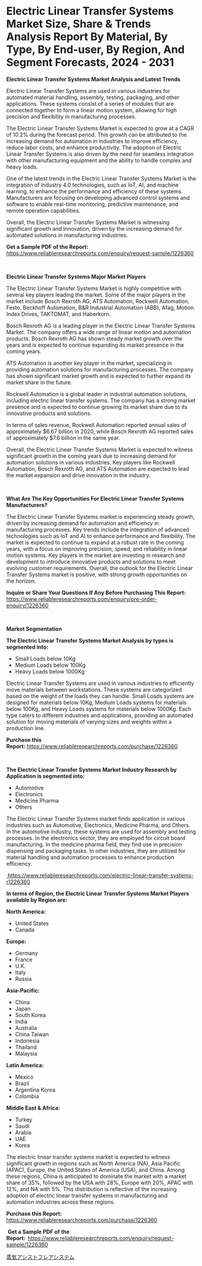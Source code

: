 <p><h1>Electric Linear Transfer Systems Market Size, Share & Trends Analysis Report By Material, By Type, By End-user, By Region, And Segment Forecasts, 2024 - 2031</h1></p><p><strong>Electric Linear Transfer Systems Market Analysis and Latest Trends</strong></p>
<p><p>Electric Linear Transfer Systems are used in various industries for automated material handling, assembly, testing, packaging, and other applications. These systems consist of a series of modules that are connected together to form a linear motion system, allowing for high precision and flexibility in manufacturing processes.</p><p>The Electric Linear Transfer Systems Market is expected to grow at a CAGR of 10.2% during the forecast period. This growth can be attributed to the increasing demand for automation in industries to improve efficiency, reduce labor costs, and enhance productivity. The adoption of Electric Linear Transfer Systems is also driven by the need for seamless integration with other manufacturing equipment and the ability to handle complex and heavy loads.</p><p>One of the latest trends in the Electric Linear Transfer Systems Market is the integration of Industry 4.0 technologies, such as IoT, AI, and machine learning, to enhance the performance and efficiency of these systems. Manufacturers are focusing on developing advanced control systems and software to enable real-time monitoring, predictive maintenance, and remote operation capabilities.</p><p>Overall, the Electric Linear Transfer Systems Market is witnessing significant growth and innovation, driven by the increasing demand for automated solutions in manufacturing industries.</p></p>
<p><strong>Get a Sample PDF of the Report:&nbsp;</strong> <a href="https://www.reliableresearchreports.com/enquiry/request-sample/1226360">https://www.reliableresearchreports.com/enquiry/request-sample/1226360</a></p>
<p>&nbsp;</p>
<p><strong>Electric Linear Transfer Systems Major Market Players</strong></p>
<p><p>The Electric Linear Transfer Systems Market is highly competitive with several key players leading the market. Some of the major players in the market include Bosch Rexroth AG, ATS Automation, Rockwell Automation, Festo, Beckhoff Automation, B&R Industrial Automation (ABB), Afag, Motion Index Drives, TAKTOMAT, and Haberkorn.</p><p>Bosch Rexroth AG is a leading player in the Electric Linear Transfer Systems Market. The company offers a wide range of linear motion and automation products. Bosch Rexroth AG has shown steady market growth over the years and is expected to continue expanding its market presence in the coming years.</p><p>ATS Automation is another key player in the market, specializing in providing automation solutions for manufacturing processes. The company has shown significant market growth and is expected to further expand its market share in the future.</p><p>Rockwell Automation is a global leader in industrial automation solutions, including electric linear transfer systems. The company has a strong market presence and is expected to continue growing its market share due to its innovative products and solutions.</p><p>In terms of sales revenue, Rockwell Automation reported annual sales of approximately $6.67 billion in 2020, while Bosch Rexroth AG reported sales of approximately $7.6 billion in the same year.</p><p>Overall, the Electric Linear Transfer Systems Market is expected to witness significant growth in the coming years due to increasing demand for automation solutions in various industries. Key players like Rockwell Automation, Bosch Rexroth AG, and ATS Automation are expected to lead the market expansion and drive innovation in the industry.</p></p>
<p>&nbsp;</p>
<p><strong>What Are The Key Opportunities For Electric Linear Transfer Systems Manufacturers?</strong></p>
<p><p>The Electric Linear Transfer Systems market is experiencing steady growth, driven by increasing demand for automation and efficiency in manufacturing processes. Key trends include the integration of advanced technologies such as IoT and AI to enhance performance and flexibility. The market is expected to continue to expand at a robust rate in the coming years, with a focus on improving precision, speed, and reliability in linear motion systems. Key players in the market are investing in research and development to introduce innovative products and solutions to meet evolving customer requirements. Overall, the outlook for the Electric Linear Transfer Systems market is positive, with strong growth opportunities on the horizon.</p></p>
<p><strong>Inquire or Share Your Questions If Any Before Purchasing This Report:</strong> <a href="https://www.reliableresearchreports.com/enquiry/pre-order-enquiry/1226360">https://www.reliableresearchreports.com/enquiry/pre-order-enquiry/1226360</a></p>
<p>&nbsp;</p>
<p><strong>Market Segmentation</strong></p>
<p><strong>The Electric Linear Transfer Systems Market Analysis by types is segmented into:</strong></p>
<p><ul><li>Small Loads below 10Kg</li><li>Medium Loads below 100Kg</li><li>Heavy Loads below 1000Kg</li></ul></p>
<p><p>Electric Linear Transfer Systems are used in various industries to efficiently move materials between workstations. These systems are categorized based on the weight of the loads they can handle. Small Loads systems are designed for materials below 10Kg, Medium Loads systems for materials below 100Kg, and Heavy Loads systems for materials below 1000Kg. Each type caters to different industries and applications, providing an automated solution for moving materials of varying sizes and weights within a production line.</p></p>
<p><strong>Purchase this Report:&nbsp;</strong><a href="https://www.reliableresearchreports.com/purchase/1226360">https://www.reliableresearchreports.com/purchase/1226360</a></p>
<p>&nbsp;</p>
<p><strong>The Electric Linear Transfer Systems Market Industry Research by Application is segmented into:</strong></p>
<p><ul><li>Automotive</li><li>Electronics</li><li>Medicine Pharma</li><li>Others</li></ul></p>
<p><p>The Electric Linear Transfer Systems market finds application in various industries such as Automotive, Electronics, Medicine Pharma, and Others. In the automotive industry, these systems are used for assembly and testing processes. In the electronics sector, they are employed for circuit board manufacturing. In the medicine pharma field, they find use in precision dispensing and packaging tasks. In other industries, they are utilized for material handling and automation processes to enhance production efficiency.</p></p>
<p><a href="https://www.reliableresearchreports.com/electric-linear-transfer-systems-r1226360">&nbsp;https://www.reliableresearchreports.com/electric-linear-transfer-systems-r1226360</a></p>
<p><strong>In terms of Region, the Electric Linear Transfer Systems Market Players available by Region are:</strong></p>
<p>
    <p> <strong> North America: </strong>
        <ul>
            <li>United States</li>
            <li>Canada</li>
        </ul>
        </p> 
    <p> <strong> Europe: </strong>
        <ul>
            <li>Germany</li>
            <li>France</li>
            <li>U.K.</li>
            <li>Italy</li>
            <li>Russia</li>
        </ul>
        </p> 
    <p> <strong> Asia-Pacific: </strong>
        <ul>
            <li>China</li>
            <li>Japan</li>
            <li>South Korea</li>
            <li>India</li>
            <li>Australia</li>
            <li>China Taiwan</li>
            <li>Indonesia</li>
            <li>Thailand</li>
            <li>Malaysia</li>
        </ul>
        </p> 
    <p> <strong> Latin America: </strong>
        <ul>
            <li>Mexico</li>
            <li>Brazil</li>
            <li>Argentina Korea</li>
            <li>Colombia</li>
        </ul>
        </p> 
    <p> <strong> Middle East & Africa: </strong>
        <ul>
            <li>Turkey</li>
            <li>Saudi</li>
            <li>Arabia</li>
            <li>UAE</li>
            <li>Korea</li>
        </ul>
    </p>
    </p>
<p><p>The electric linear transfer systems market is expected to witness significant growth in regions such as North America (NA), Asia Pacific (APAC), Europe, the United States of America (USA), and China. Among these regions, China is anticipated to dominate the market with a market share of 35%, followed by the USA with 28%, Europe with 20%, APAC with 12%, and NA with 5%. This distribution is reflective of the increasing adoption of electric linear transfer systems in manufacturing and automation industries across these regions.</p></p>
<p><strong>Purchase this Report: </strong><a href="https://www.reliableresearchreports.com/purchase/1226360">https://www.reliableresearchreports.com/purchase/1226360</a></p>
<p>&nbsp;<strong>Get a Sample PDF of the Report:&nbsp;&nbsp;</strong><a href="https://www.reliableresearchreports.com/enquiry/request-sample/1226360">https://www.reliableresearchreports.com/enquiry/request-sample/1226360</a></p>
<p><strong></strong></p>
<p><p><a href="https://github.com/tubbs463/Market-Research-Report-List-1/blob/main/1853301163082.md">蒸気アシストフレアシステム</a></p></p>